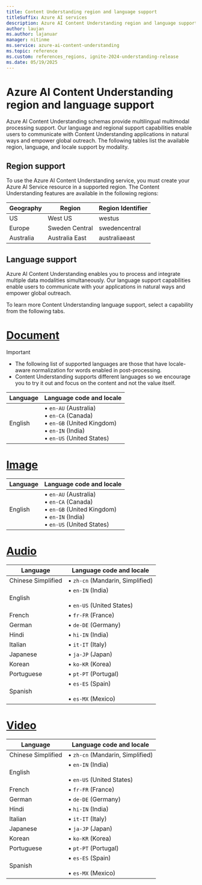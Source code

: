 ```yaml
---
title: Content Understanding region and language support
titleSuffix: Azure AI services
description: Azure AI Content Understanding region and language support
author: laujan
ms.author: lajanuar
manager: nitinme
ms.service: azure-ai-content-understanding
ms.topic: reference
ms.custom: references_regions, ignite-2024-understanding-release
ms.date: 05/19/2025
---
```


# Azure AI Content Understanding region and language support

Azure AI Content Understanding schemas provide multilingual multimodal processing support. Our language and regional support capabilities enable users to communicate with Content Understanding applications in natural ways and empower global outreach. The following tables list the available region, language, and locale support by modality.

## Region support

To use the Azure AI Content Understanding service, you must create your Azure AI Service resource in a supported region. The Content Understanding features are available in the following regions:

| Geography | Region | Region Identifier |
| --- | --- | --- |
| US | West US | westus |
| Europe | Sweden Central | swedencentral |
| Australia | Australia East | australiaeast |

## Language support

Azure AI Content Understanding enables you to process and integrate multiple data modalities simultaneously. Our language support capabilities enable users to communicate with your applications in natural ways and empower global outreach.

To learn more Content Understanding language support, select a capability from the following tabs.

# [Document](#tab/document)

> [!IMPORTANT]
>
> * The following list of supported languages are those that have locale-aware normalization for words enabled in post-processing.
> * Content Understanding supports different languages so we encourage you to try it out and focus on the content and not the value itself.

|Language|Language code and locale|
|--------|-------------|
|English|&bullet; `en-AU` (Australia)</br>&bullet; `en-CA` (Canada)</br>&bullet; `en-GB` (United Kingdom)</br>&bullet;  `en-IN` (India)</br>&bullet; `en-US` (United States)|

# [Image](#tab/image)

|Language|Language code and locale|
|--------|-------------|
|English|&bullet; `en-AU` (Australia)</br>&bullet; `en-CA` (Canada)</br>&bullet; `en-GB` (United Kingdom)</br>&bullet;  `en-IN` (India)</br>&bullet; `en-US` (United States)|

# [Audio](#tab/audio)

|Language|Language code and locale|
|--------|-------------|
|Chinese Simplified|&bullet; `zh-cn` (Mandarin, Simplified)|
|English|&bullet;  `en-IN` (India)</br></br>&bullet; `en-US` (United States)|
|French|&bullet; `fr-FR` (France)|
|German|&bullet; `de-DE` (Germany)|
|Hindi|&bullet; `hi-IN` (India)|
|Italian|&bullet; `it-IT` (Italy)|
|Japanese|&bullet; `ja-JP` (Japan)|
|Korean|&bullet; `ko-KR` (Korea)|
|Portuguese |&bullet; `pt-PT` (Portugal)|
|Spanish|&bullet; `es-ES` (Spain)</br></br>&bullet; `es-MX` (Mexico) |


# [Video](#tab/video)

|Language|Language code and locale|
|--------|-------------|
|Chinese Simplified|&bullet; `zh-cn` (Mandarin, Simplified)|
|English|&bullet;  `en-IN` (India)</br></br>&bullet; `en-US` (United States)|
|French|&bullet; `fr-FR` (France)|
|German|&bullet; `de-DE` (Germany)|
|Hindi|&bullet; `hi-IN` (India)|
|Italian|&bullet; `it-IT` (Italy)|
|Japanese|&bullet; `ja-JP` (Japan)|
|Korean|&bullet; `ko-KR` (Korea)|
|Portuguese |&bullet; `pt-PT` (Portugal)|
|Spanish|&bullet; `es-ES` (Spain)</br></br>&bullet; `es-MX` (Mexico) |


